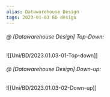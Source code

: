 ```yaml
---
alias: Datawarehouse Design
tags: 2023-01-03 BD design
---
```


###### @ [Datawarehouse Design] Top-Down:
![[Uni/BD/2023.01.03-01-Top-down]]

###### @ [Datawarehouse Design] Down-up:
![[Uni/BD/2023.01.03-02-Down-up]]